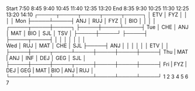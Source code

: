 Start 7:50 8:45 9:40 10:45 11:40 12:35 13:20 
   End 8:35 9:30 10:25 11:30 12:25 13:20 14:10 
				┌─────┬─────┬─────┬─────┬─────┐ 
				│ ETV │ FYZ │     │     │     │ 
Mon             ├─────┴─────┤ ANJ │ RUJ │ FYZ │ 
				│    BIO    │     │     │     │
	┌─────┬─────┼─────┐     ├─────┼─────┴─────┤ 
Tue │ CHE │ ANJ │ MAT │ BIO │ SJL │    TSV    │ 
    ├─────┼─────┘     ├─────┤     ├─────┬─────┤ 
	│     │           │     │     │     │     │  
Wed │ RUJ │    MAT    │ CHE │ SJL ├─────┤ ANJ │ 
    │     │           │     │     │ ETV │     │
	├─────┼─────┬─────┴─────┼─────┼─────┼─────┤ 
Thu | MAT | ANJ │    INF    │ DEJ │ GEG │ SJL │ 
    ├─────┼─────┼─────┬─────┼─────┼─────┼─────┤ 
Fri | FYZ | DEJ | GEG | MAT | BIO | ANJ | RUJ │ 
    └─────┴─────┴─────┴─────┴─────┴─────┴─────┘ 
	   1     2     3     4     5     6     7